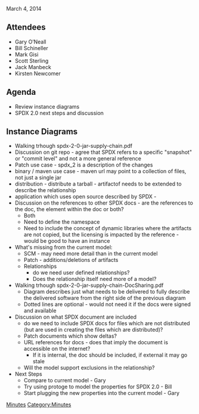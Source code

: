 March 4, 2014

## Attendees

  - Gary O’Neall
  - Bill Schineller
  - Mark Gisi
  - Scott Sterling
  - Jack Manbeck
  - Kirsten Newcomer

## Agenda

  - Review instance diagrams
  - SPDX 2.0 next steps and discussion

## Instance Diagrams

  - Walking trhough spdx-2-0-jar-supply-chain.pdf
  - Discussion on git repo - agree that SPDX refers to a specific
    "snapshot" or "commit level" and not a more general reference
  - Patch use case - spdx\_2 is a description of the changes
  - binary / maven use case - maven url may point to a collection of
    files, not just a single jar
  - distribution - distribute a tarball - artifactof needs to be
    extended to describe the relationship
  - application which uses open source described by SPDX -
  - Discussion on the references to other SPDX docs - are the references
    to the doc, the element within the doc or both?
      - Both
      - Need to define the namespace
      - Need to include the concept of dynamic libraries where the
        artifacts are not copied, but the licensing is impacted by the
        reference - would be good to have an instance
  - What's missing from the current model:
      - SCM - may need more detail than in the current model
      - Patch - additions/deletions of artifacts
      - Relationships
          - do we need user defined relationships?
          - Does the relationship itself need more of a model?
  - Walking trhough spdx-2-0-jar-supply-chain-DocSharing.pdf
      - Diagram describes just what needs to be delivered to fully
        describe the delivered software from the right side of the
        previous diagram
      - Dotted lines are optional - would not need it if the docs were
        signed and available
  - Discussion on what SPDX document are included
      - do we need to include SPDX docs for files which are not
        distributed (but are used in creating the files which are
        distributed)?
      - Patch documents which show deltas?
      - URL references for docs - does that imply the document is
        accessible on the internet?
          - If it is internal, the doc should be included, if external
            it may go stale
      - Will the model support exclusions in the relationship?
  - Next Steps
      - Compare to current model - Gary
      - Try using protoge to model the properties for SPDX 2.0 - Bill
      - Start plugging the new properties into the current model - Gary

[Minutes](Category:Technical "wikilink")
[Category:Minutes](Category:Minutes "wikilink")
